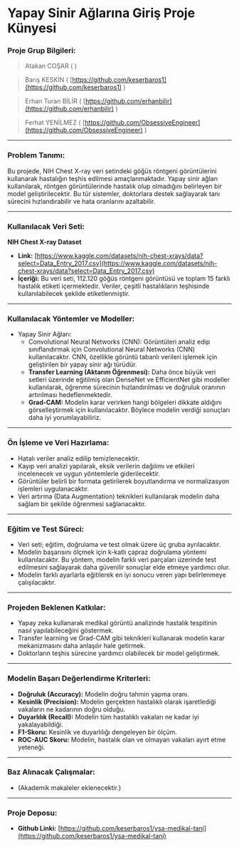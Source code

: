 # Yapay Sinir Ağlarına Giriş Proje Künyesi

### **Proje Grup Bilgileri:**

> Atakan COŞAR ( )
> 

> Barış KESKİN ( [https://github.com/keserbaros1](https://github.com/keserbaros1) )
> 

> Erhan Turan BİLİR ( [https://github.com/erhanbilir](https://github.com/erhanbilir) )
> 

> Ferhat YENİLMEZ ( [https://github.com/ObsessiveEngineer](https://github.com/ObsessiveEngineer) )
> 

---

### **Problem Tanımı:**

Bu projede, NIH Chest X-ray veri setindeki göğüs röntgeni görüntülerini kullanarak hastalığın teşhis edilmesi amaçlanmaktadır. Yapay sinir ağları kullanılarak, röntgen görüntülerinde hastalık olup olmadığını belirleyen bir model geliştirilecektir. Bu tür sistemler, doktorlara destek sağlayarak tanı sürecini hızlandırabilir ve hata oranlarını azaltabilir.

---

### **Kullanılacak Veri Seti:**

**NIH Chest X-ray Dataset**

- **Link:** [https://www.kaggle.com/datasets/nih-chest-xrays/data?select=Data_Entry_2017.csv](https://www.kaggle.com/datasets/nih-chest-xrays/data?select=Data_Entry_2017.csv)
- **İçeriği:** Bu veri seti, 112.120 göğüs röntgeni görüntüsü ve toplam 15 farklı hastalık etiketi içermektedir. Veriler, çeşitli hastalıkların teşhisinde kullanılabilecek şekilde etiketlenmiştir.

---

### **Kullanılacak Yöntemler ve Modeller:**

- Yapay Sinir Ağları:
    - Convolutional Neural Networks (CNN): Görüntüleri analiz edip sınıflandırmak için Convolutional Neural Networks (CNN) kullanılacaktır. CNN, özellikle görüntü tabanlı verileri işlemek için geliştirilen bir yapay sinir ağı türüdür.
    - **Transfer Learning (Aktarım Öğrenmesi):** Daha önce büyük veri setleri üzerinde eğitilmiş olan DenseNet ve EfficientNet gibi modeller kullanılarak, öğrenme sürecinin hızlandırılması ve doğruluk oranının artırılması hedeflenmektedir.
    - **Grad-CAM:** Modelin karar verirken hangi bölgeleri dikkate aldığını görselleştirmek için kullanılacaktır. Böylece modelin verdiği sonuçları daha iyi yorumlayabiliriz.

---

### **Ön İşleme ve Veri Hazırlama:**

- Hatalı veriler analiz edilip temizlenecektir.
- Kayıp veri analizi yapılarak, eksik verilerin dağılımı ve etkileri incelenecek ve uygun yöntemlerle giderilecektir.
- Görüntüler belirli bir formata getirilerek boyutlandırma ve normalizasyon işlemleri uygulanacaktır.
- Veri artırma (Data Augmentation) teknikleri kullanılarak modelin daha sağlam bir şekilde öğrenmesi sağlanacaktır.

---

### **Eğitim ve Test Süreci:**

- Veri seti; eğitim, doğrulama ve test olmak üzere üç gruba ayrılacaktır.
- Modelin başarısını ölçmek için k-katlı çapraz doğrulama yöntemi kullanılacaktır. Bu yöntem, modelin farklı veri parçaları üzerinde test edilmesini sağlayarak daha güvenilir sonuçlar elde etmeye yardımcı olur.
- Modelin farklı ayarlarla eğitilerek en iyi sonucu veren yapı belirlenmeye çalışılacaktır.

---

### **Projeden Beklenen Katkılar:**

- Yapay zeka kullanarak medikal görüntü analizinde hastalık tespitinin nasıl yapılabileceğini göstermek.
- Transfer learning ve Grad-CAM gibi teknikleri kullanarak modelin karar mekanizmasını daha anlaşılır hale getirmek.
- Doktorların teşhis sürecine yardımcı olabilecek bir model geliştirmek.

---

### **Modelin Başarı Değerlendirme Kriterleri:**

- **Doğruluk (Accuracy):** Modelin doğru tahmin yapma oranı.
- **Kesinlik (Precision):** Modelin gerçekten hastalıklı olarak işaretlediği vakaların ne kadarının doğru olduğu.
- **Duyarlılık (Recall):** Modelin tüm hastalıklı vakaları ne kadar iyi yakalayabildiği.
- **F1-Skoru:** Kesinlik ve duyarlılığı dengeleyen bir ölçüm.
- **ROC-AUC Skoru:** Modelin, hastalık olan ve olmayan vakaları ayırt etme yeteneği.

---

### **Baz Alınacak Çalışmalar:**

- (Akademik makaleler eklenecektir.)

---

### **Proje Deposu:**

- **Github Linki:** [https://github.com/keserbaros1/ysa-medikal-tani](https://github.com/keserbaros1/ysa-medikal-tani)